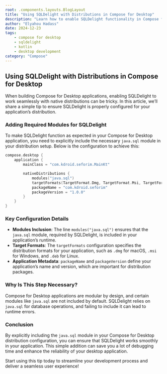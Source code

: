 ```yaml
---
root: .components.layouts.BlogLayout
title: "Using SQLDelight with Distributions in Compose for Desktop"
description: "Learn how to enable SQLDelight functionality in Compose for Desktop applications by properly configuring distributions."
author: "Elyahou Hadass"
date: 2024-12-23
tags:
    - compose for desktop
    - sqldelight
    - kotlin
    - desktop development
category: "Compose"
---
```


## Using SQLDelight with Distributions in Compose for Desktop

When building Compose for Desktop applications, enabling SQLDelight to work seamlessly with native distributions can be tricky. In this article, we’ll share a simple tip to ensure SQLDelight is properly configured for your application’s distribution.

### Adding Required Modules for SQLDelight

To make SQLDelight function as expected in your Compose for Desktop application, you need to explicitly include the necessary `java.sql` module in your distribution setup. Below is the configuration to achieve this:

```kotlin
compose.desktop {
    application {
        mainClass = "com.kdroid.seforim.MainKt"

        nativeDistributions {
            modules("java.sql")
            targetFormats(TargetFormat.Dmg, TargetFormat.Msi, TargetFormat.Deb)
            packageName = "com.kdroid.seforim"
            packageVersion = "1.0.0"
        }
    }
}
```

### Key Configuration Details

- **Modules Inclusion**: The line `modules("java.sql")` ensures that the `java.sql` module, required by SQLDelight, is included in your application’s runtime.
- **Target Formats**: The `targetFormats` configuration specifies the distribution formats for your application, such as `.dmg` for macOS, `.msi` for Windows, and `.deb` for Linux.
- **Application Metadata**: `packageName` and `packageVersion` define your application’s name and version, which are important for distribution packages.

### Why Is This Step Necessary?

Compose for Desktop applications are modular by design, and certain modules like `java.sql` are not included by default. SQLDelight relies on `java.sql` for database operations, and failing to include it can lead to runtime errors.

### Conclusion

By explicitly including the `java.sql` module in your Compose for Desktop distribution configuration, you can ensure that SQLDelight works smoothly in your application. This simple addition can save you a lot of debugging time and enhance the reliability of your desktop application.

Start using this tip today to streamline your development process and deliver a seamless user experience!


